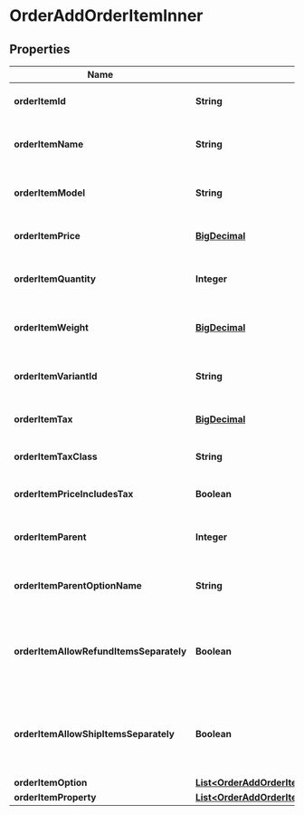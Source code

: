 

# OrderAddOrderItemInner

## Properties

Name | Type | Description | Notes
------------ | ------------- | ------------- | -------------
**orderItemId** | **String** | Defines orders specified by order item id | 
**orderItemName** | **String** | Defines orders specified by order item name | 
**orderItemModel** | **String** | Defines orders specified by order item model |  [optional]
**orderItemPrice** | [**BigDecimal**](BigDecimal.md) | Defines orders specified by order item price | 
**orderItemQuantity** | **Integer** | Defines orders specified by order item quantity | 
**orderItemWeight** | [**BigDecimal**](BigDecimal.md) | Defines orders specified by order item weight |  [optional]
**orderItemVariantId** | **String** | Ordered product variant. Where x is order item ID |  [optional]
**orderItemTax** | [**BigDecimal**](BigDecimal.md) | Percentage of tax for product order |  [optional]
**orderItemTaxClass** | **String** | Id of the tax class of product. |  [optional]
**orderItemPriceIncludesTax** | **Boolean** | Defines if item price includes tax |  [optional]
**orderItemParent** | **Integer** | Index of the parent grouped/bundle product |  [optional]
**orderItemParentOptionName** | **String** | Option name of the parent grouped/bundle product |  [optional]
**orderItemAllowRefundItemsSeparately** | **Boolean** | Indicates whether subitems of the grouped/bundle product can be refunded separately |  [optional]
**orderItemAllowShipItemsSeparately** | **Boolean** | Indicates whether subitems of the grouped/bundle product can be shipped separately |  [optional]
**orderItemOption** | [**List&lt;OrderAddOrderItemInnerOrderItemOptionInner&gt;**](OrderAddOrderItemInnerOrderItemOptionInner.md) |  |  [optional]
**orderItemProperty** | [**List&lt;OrderAddOrderItemInnerOrderItemPropertyInner&gt;**](OrderAddOrderItemInnerOrderItemPropertyInner.md) |  |  [optional]




